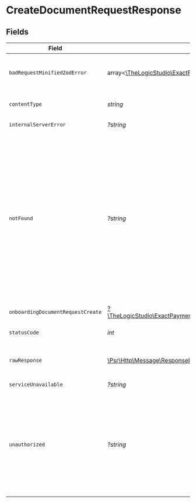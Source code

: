 # CreateDocumentRequestResponse


## Fields

| Field                                                                                                                                                                                                                                                                                                                                           | Type                                                                                                                                                                                                                                                                                                                                            | Required                                                                                                                                                                                                                                                                                                                                        | Description                                                                                                                                                                                                                                                                                                                                     |
| ----------------------------------------------------------------------------------------------------------------------------------------------------------------------------------------------------------------------------------------------------------------------------------------------------------------------------------------------- | ----------------------------------------------------------------------------------------------------------------------------------------------------------------------------------------------------------------------------------------------------------------------------------------------------------------------------------------------- | ----------------------------------------------------------------------------------------------------------------------------------------------------------------------------------------------------------------------------------------------------------------------------------------------------------------------------------------------- | ----------------------------------------------------------------------------------------------------------------------------------------------------------------------------------------------------------------------------------------------------------------------------------------------------------------------------------------------- |
| `badRequestMinifiedZodError`                                                                                                                                                                                                                                                                                                                    | array<[\TheLogicStudio\ExactPayments\Models\Shared\ZodError](../../models/shared/ZodError.md)>                                                                                                                                                                                                                                                  | :heavy_minus_sign:                                                                                                                                                                                                                                                                                                                              | **Bad Request**\<br/>\<br/>The request body contains a malformed request or is incomplete.<br/>                                                                                                                                                                                                                                                 |
| `contentType`                                                                                                                                                                                                                                                                                                                                   | *string*                                                                                                                                                                                                                                                                                                                                        | :heavy_check_mark:                                                                                                                                                                                                                                                                                                                              | HTTP response content type for this operation                                                                                                                                                                                                                                                                                                   |
| `internalServerError`                                                                                                                                                                                                                                                                                                                           | *?string*                                                                                                                                                                                                                                                                                                                                       | :heavy_minus_sign:                                                                                                                                                                                                                                                                                                                              | **Internal Server Error**<br/>                                                                                                                                                                                                                                                                                                                  |
| `notFound`                                                                                                                                                                                                                                                                                                                                      | *?string*                                                                                                                                                                                                                                                                                                                                       | :heavy_minus_sign:                                                                                                                                                                                                                                                                                                                              | **Not Found**\<br/>\<br/>When you'll get `404 Not Found` response:<br/>- The Organization doesn't exist.<br/>- None of the Onboarding Applications matches the provided deletion status.<br/>- The Onboarding Application doesn't exist.<br/>- The Application belonging to the User or Application Token doesn't exist.<br/>- The User of the email sender doesn't exist.<br/> |
| `onboardingDocumentRequestCreate`                                                                                                                                                                                                                                                                                                               | [?\TheLogicStudio\ExactPayments\Models\Shared\OnboardingDocumentRequestCreateOutput](../../models/shared/OnboardingDocumentRequestCreateOutput.md)                                                                                                                                                                                              | :heavy_minus_sign:                                                                                                                                                                                                                                                                                                                              | **Created**                                                                                                                                                                                                                                                                                                                                     |
| `statusCode`                                                                                                                                                                                                                                                                                                                                    | *int*                                                                                                                                                                                                                                                                                                                                           | :heavy_check_mark:                                                                                                                                                                                                                                                                                                                              | HTTP response status code for this operation                                                                                                                                                                                                                                                                                                    |
| `rawResponse`                                                                                                                                                                                                                                                                                                                                   | [\Psr\Http\Message\ResponseInterface](https://www.php-fig.org/psr/psr-7/#33-psrhttpmessageresponseinterface)                                                                                                                                                                                                                                    | :heavy_minus_sign:                                                                                                                                                                                                                                                                                                                              | Raw HTTP response; suitable for custom response parsing                                                                                                                                                                                                                                                                                         |
| `serviceUnavailable`                                                                                                                                                                                                                                                                                                                            | *?string*                                                                                                                                                                                                                                                                                                                                       | :heavy_minus_sign:                                                                                                                                                                                                                                                                                                                              | **Service Unavailable**<br/>                                                                                                                                                                                                                                                                                                                    |
| `unauthorized`                                                                                                                                                                                                                                                                                                                                  | *?string*                                                                                                                                                                                                                                                                                                                                       | :heavy_minus_sign:                                                                                                                                                                                                                                                                                                                              | **Unauthorized**\<br/>\<br/>When you'll get `401 Unauthorized` response:<br/>- The User or Application Token is invalid.<br/>- The User or Application Token doesn't have permission to create Document Requests.<br/>                                                                                                                          |